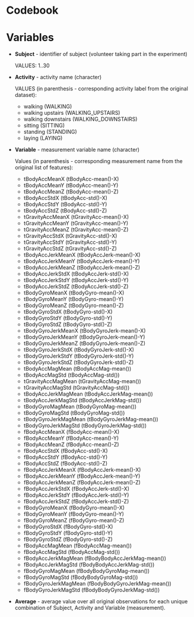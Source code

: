 Codebook
========

# Variables

- **Subject** - identifier of subject (volunteer taking part in the experiment)

  VALUES: 1..30

- **Activity** - activity name (character)

  VALUES (in parenthesis - corresponding activity label from the original dataset):
    - walking (WALKING)
    - walking upstairs (WALKING_UPSTAIRS)
    - walking downstairs (WALKING_DOWNSTAIRS)
    - sitting (SITTING)
    - standing (STANDING)
    - laying (LAYING)


- **Variable** - measurement variable name (character)

  Values (in parenthesis - corresponding measurement name from the original list of features):

  - tBodyAccMeanX (tBodyAcc-mean()-X)
  - tBodyAccMeanY (tBodyAcc-mean()-Y)
  - tBodyAccMeanZ (tBodyAcc-mean()-Z)
  - tBodyAccStdX (tBodyAcc-std()-X)
  - tBodyAccStdY (tBodyAcc-std()-Y)
  - tBodyAccStdZ (tBodyAcc-std()-Z)
  - tGravityAccMeanX (tGravityAcc-mean()-X)
  - tGravityAccMeanY (tGravityAcc-mean()-Y)
  - tGravityAccMeanZ (tGravityAcc-mean()-Z)
  - tGravityAccStdX (tGravityAcc-std()-X)
  - tGravityAccStdY (tGravityAcc-std()-Y)
  - tGravityAccStdZ (tGravityAcc-std()-Z)
  - tBodyAccJerkMeanX (tBodyAccJerk-mean()-X)
  - tBodyAccJerkMeanY (tBodyAccJerk-mean()-Y)
  - tBodyAccJerkMeanZ (tBodyAccJerk-mean()-Z)
  - tBodyAccJerkStdX (tBodyAccJerk-std()-X)
  - tBodyAccJerkStdY (tBodyAccJerk-std()-Y)
  - tBodyAccJerkStdZ (tBodyAccJerk-std()-Z)
  - tBodyGyroMeanX (tBodyGyro-mean()-X)
  - tBodyGyroMeanY (tBodyGyro-mean()-Y)
  - tBodyGyroMeanZ (tBodyGyro-mean()-Z)
  - tBodyGyroStdX (tBodyGyro-std()-X)
  - tBodyGyroStdY (tBodyGyro-std()-Y)
  - tBodyGyroStdZ (tBodyGyro-std()-Z)
  - tBodyGyroJerkMeanX (tBodyGyroJerk-mean()-X)
  - tBodyGyroJerkMeanY (tBodyGyroJerk-mean()-Y)
  - tBodyGyroJerkMeanZ (tBodyGyroJerk-mean()-Z)
  - tBodyGyroJerkStdX (tBodyGyroJerk-std()-X)
  - tBodyGyroJerkStdY (tBodyGyroJerk-std()-Y)
  - tBodyGyroJerkStdZ (tBodyGyroJerk-std()-Z)
  - tBodyAccMagMean (tBodyAccMag-mean())
  - tBodyAccMagStd (tBodyAccMag-std())
  - tGravityAccMagMean (tGravityAccMag-mean())
  - tGravityAccMagStd (tGravityAccMag-std())
  - tBodyAccJerkMagMean (tBodyAccJerkMag-mean())
  - tBodyAccJerkMagStd (tBodyAccJerkMag-std())
  - tBodyGyroMagMean (tBodyGyroMag-mean())
  - tBodyGyroMagStd (tBodyGyroMag-std())
  - tBodyGyroJerkMagMean (tBodyGyroJerkMag-mean())
  - tBodyGyroJerkMagStd (tBodyGyroJerkMag-std())
  - fBodyAccMeanX (fBodyAcc-mean()-X)
  - fBodyAccMeanY (fBodyAcc-mean()-Y)
  - fBodyAccMeanZ (fBodyAcc-mean()-Z)
  - fBodyAccStdX (fBodyAcc-std()-X)
  - fBodyAccStdY (fBodyAcc-std()-Y)
  - fBodyAccStdZ (fBodyAcc-std()-Z)
  - fBodyAccJerkMeanX (fBodyAccJerk-mean()-X)
  - fBodyAccJerkMeanY (fBodyAccJerk-mean()-Y)
  - fBodyAccJerkMeanZ (fBodyAccJerk-mean()-Z)
  - fBodyAccJerkStdX (fBodyAccJerk-std()-X)
  - fBodyAccJerkStdY (fBodyAccJerk-std()-Y)
  - fBodyAccJerkStdZ (fBodyAccJerk-std()-Z)
  - fBodyGyroMeanX (fBodyGyro-mean()-X)
  - fBodyGyroMeanY (fBodyGyro-mean()-Y)
  - fBodyGyroMeanZ (fBodyGyro-mean()-Z)
  - fBodyGyroStdX (fBodyGyro-std()-X)
  - fBodyGyroStdY (fBodyGyro-std()-Y)
  - fBodyGyroStdZ (fBodyGyro-std()-Z)
  - fBodyAccMagMean (fBodyAccMag-mean())
  - fBodyAccMagStd (fBodyAccMag-std())
  - fBodyAccJerkMagMean (fBodyBodyAccJerkMag-mean())
  - fBodyAccJerkMagStd (fBodyBodyAccJerkMag-std())
  - fBodyGyroMagMean (fBodyBodyGyroMag-mean())
  - fBodyGyroMagStd (fBodyBodyGyroMag-std())
  - fBodyGyroJerkMagMean (fBodyBodyGyroJerkMag-mean())
  - fBodyGyroJerkMagStd (fBodyBodyGyroJerkMag-std())


- **Average** - average value over all original observations for each unique combination of Subject, Activity and Variable (measurement).
